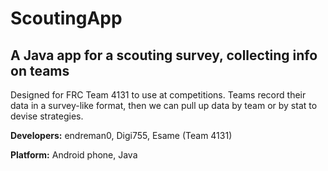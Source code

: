 ScoutingApp
===========

A Java app for a scouting survey, collecting info on teams
----------
Designed for FRC Team 4131 to use at competitions. Teams record their data in a survey-like format, then we can pull up data by team or by stat to devise strategies.

**Developers:** endreman0, Digi755, Esame (Team 4131)

**Platform:** Android phone, Java
